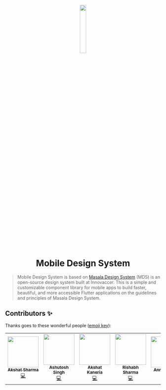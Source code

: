 <p align="center">
  <a href="#">
    <img alt="" src="https://innovaccer.com/static/image/site-logo/innovaccer-logo-black.svg" width="20%" />
  </a>
</p>
<h1 align="center">
  Mobile Design System
</h1>

> Mobile Design System is based on [Masala Design System](https://design.innovaccer.com/0ee0e5c39/v/0/p/236af3--guidelines/b/254b8b) (MDS) is an open-source design system built at Innovaccer.
> This is a simple and customizable component library for mobile apps to build faster, beautiful,
> and more accessible Flutter applications on the guidelines and principles of
> Masala Design System.

## Contributors ✨

Thanks goes to these wonderful people ([emoji key](https://allcontributors.org/docs/en/emoji-key)):

<!-- ALL-CONTRIBUTORS-LIST:START - Do not remove or modify this section -->
<!-- prettier-ignore-start -->
<!-- markdownlint-disable -->
<table>
  <tr>
    <td align="center"><a href="https://github.com/aks3800"><img src="https://avatars.githubusercontent.com/u/14839981?v=4" width="100px;" alt=""/><br /><sub><b>Akshat Sharma</b></sub></a><br /><a href="https://github.com/innovaccer/mobile-design-system/commits?author=aks3800" title="Code">💻</a></td>
    <td align="center"><a href="https://github.com/hiashutoshsingh"><img src="https://avatars.githubusercontent.com/u/21235425?v=4" width="100px;" alt=""/><br /><sub><b>Ashutosh Singh</b></sub></a><br /><a href="https://github.com/innovaccer/mobile-design-system/commits?author=hiashutoshsingh" title="Code">💻</a></td>
    <td align="center"><a href="https://github.com/akshatkaneria"><img src="https://avatars.githubusercontent.com/u/59723966?v=4" width="100px;" alt=""/><br /><sub><b>Akshat Kaneria</b></sub></a><br /><a href="https://github.com/innovaccer/mobile-design-system/commits?author=akshatkaneria" title="Code">💻</a></td>
    <td align="center"><a href="https://github.com/rishabhdavesar"><img src="https://avatars.githubusercontent.com/u/32301957?v=4" width="100px;" alt=""/><br /><sub><b>Rishabh Sharma</b></sub></a><br /><a href="https://github.com/innovaccer/mobile-design-system/commits?author=rishabhdavesar" title="Code">💻</a></td>
    <td align="center"><a href="https://github.com/annshsingh"><img src="https://avatars.githubusercontent.com/u/30386688?v=4" width="100px;" alt=""/><br /><sub><b>Annsh Singh</b></sub></a><br /><a href="https://github.com/innovaccer/mobile-design-system/commits?author=annshsingh" title="Code">💻</a></td>
  </tr>
</table>



